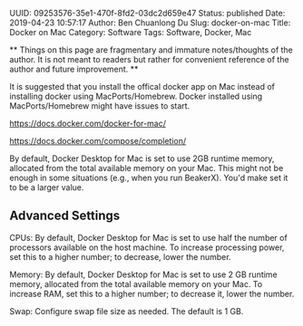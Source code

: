 UUID: 09253576-35e1-470f-8fd2-03dc2d659e47
Status: published
Date: 2019-04-23 10:57:17
Author: Ben Chuanlong Du
Slug: docker-on-mac
Title: Docker on Mac
Category: Software
Tags: Software, Docker, Mac

**
Things on this page are
fragmentary and immature notes/thoughts of the author.
It is not meant to readers
but rather for convenient reference of the author and future improvement.
**


It is suggested that you install the offical docker app on Mac
instead of installing docker using MacPorts/Homebrew.
Docker installed using MacPorts/Homebrew might have issues to start. 

https://docs.docker.com/docker-for-mac/

https://docs.docker.com/compose/completion/

By default, Docker Desktop for Mac is set to use 2GB runtime memory, 
allocated from the total available memory on your Mac.
This might not be enough in some situations (e.g., when you run BeakerX).
You'd make set it to be a larger value.


## Advanced Settings

CPUs: By default, 
Docker Desktop for Mac is set to use half the number of processors available on the host machine. 
To increase processing power, set this to a higher number; to decrease, lower the number.

Memory: By default, 
Docker Desktop for Mac is set to use 2 GB runtime memory, 
allocated from the total available memory on your Mac. 
To increase RAM, set this to a higher number; to decrease it, lower the number.

Swap: Configure swap file size as needed. The default is 1 GB.